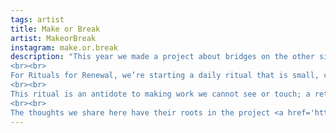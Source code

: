 ```yaml
---
tags: artist
title: Make or Break
artist: MakeorBreak
instagram: make.or.break
description: "This year we made a project about bridges on the other side of the world, and we’ve been trying to make bridges to it since. To connect with it, draw it out, make it mean something. To create connections between continents and languages, and engage with strangers when we can’t be face to face, share a cuppa, share silence.
<br><br>
For Rituals for Renewal, we’re starting a daily ritual that is small, contained and introspective. It’s a way of examining that project, but no longer trying to cast a web across the world. Seeing what happens when we build things with materials and objects close to hand, and use this as a way of thinking from the inside out.
<br><br>
This ritual is an antidote to making work we cannot see or touch; a return to using our hands for something other than typing emails. We will be making, thinking and posting from the unceded lands of the Gadigal and Wangal people of the Eora Nation, and the Burramattagal people of the Darug Nation. We acknowledge their ongoing practices of making, thinking and sharing on, of and with these lands, with an awareness that we are beneficiaries of the ongoing colonial project.
<br><br>
The thoughts we share here have their roots in the project <a href='https://www.instagram.com/careforbridges/'>@careforbridges</a>."
---
```

